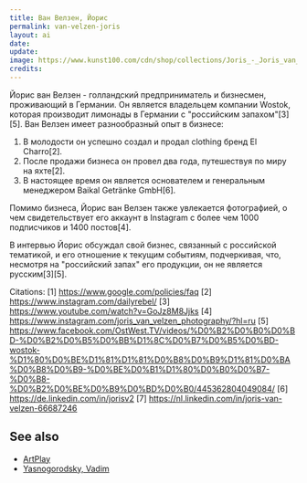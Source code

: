 ```yaml
---
title: Ван Велзен, Йорис
permalink: van-velzen-joris
layout: ai
date:
update:
image: https://www.kunst100.com/cdn/shop/collections/Joris_-_Joris_van_Velzen_7a180518-aacf-4036-8cc8-535a83ebeb9f_800x.jpg
credits:
---
```


Йорис ван Велзен - голландский предприниматель и бизнесмен, проживающий в Германии. Он является владельцем компании Wostok, которая производит лимонады в Германии с "российским запахом"[3][5]. Ван Велзен имеет разнообразный опыт в бизнесе:

1. В молодости он успешно создал и продал clothing бренд El Charro[2].
2. После продажи бизнеса он провел два года, путешествуя по миру на яхте[2].
3. В настоящее время он является основателем и генеральным менеджером Baikal Getränke GmbH[6].

Помимо бизнеса, Йорис ван Велзен также увлекается фотографией, о чем свидетельствует его аккаунт в Instagram с более чем 1000 подписчиков и 1400 постов[4].

В интервью Йорис обсуждал свой бизнес, связанный с российской тематикой, и его отношение к текущим событиям, подчеркивая, что, несмотря на "российский запах" его продукции, он не является русским[3][5].

Citations:
[1] https://www.google.com/policies/faq
[2] https://www.instagram.com/dailyrebel/
[3] https://www.youtube.com/watch?v=GoJz8M8Jjks
[4] https://www.instagram.com/joris_van_velzen_photography/?hl=ru
[5] https://www.facebook.com/OstWest.TV/videos/%D0%B2%D0%B0%D0%BD-%D0%B2%D0%B5%D0%BB%D1%8C%D0%B7%D0%B5%D0%BD-wostok-%D1%80%D0%BE%D1%81%D1%81%D0%B8%D0%B9%D1%81%D0%BA%D0%B8%D0%B9-%D0%BE%D0%B1%D1%80%D0%B0%D0%B7-%D0%B8-%D0%B2%D0%BE%D0%B9%D0%BD%D0%B0/445362804049084/
[6] https://de.linkedin.com/in/jorisv2
[7] https://nl.linkedin.com/in/joris-van-velzen-66687246

## See also

+ [ArtPlay](artplay)
+ [Yasnogorodsky, Vadim](yasnogorodsky-vadim)

